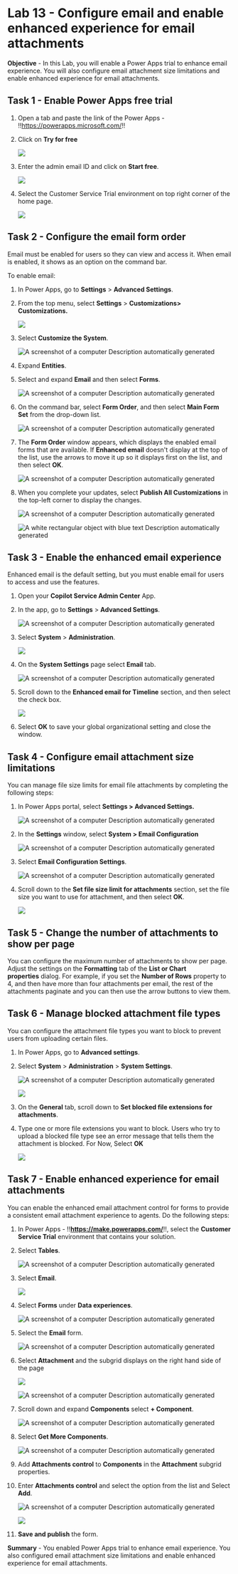 # Lab 13 - Configure email and enable enhanced experience for email attachments

**Objective** - In this Lab, you will enable a Power Apps trial to enhance email experience. You will also configure email attachment size limitations and enable enhanced experience for email attachments.

## Task 1 - Enable Power Apps free trial

1. Open a tab and paste the link of the Power Apps - !!https://powerapps.microsoft.com/!!

2. Click on **Try for free**

    ![](./media/media12/image0.png)

3. Enter the admin email ID and click on **Start free**.

    ![](./media/media12/image05.png)

4. Select the Customer Service Trial environment on top right corner of the home page.

    ![](./media/media12/image2.png)

## Task 2 - Configure the email form order

Email must be enabled for users so they can view and access it. When
email is enabled, it shows as an option on the command bar.

To enable email:

1.  In Power Apps, go to **Settings** \> **Advanced Settings**.

2.  From the top menu, select **Settings** \> **Customizations\>
    Customizations.**

    ![](./media/media12/image3.png)

3.  Select **Customize the System**.

    ![A screenshot of a computer Description automatically
generated](./media/media12/image4.png)

4.  Expand **Entities**.

5.  Select and expand **Email** and then select **Forms**.

    ![A screenshot of a computer Description automatically generated](./media/media12/image5.png)

6.  On the command bar, select **Form Order**, and then select **Main
    Form Set** from the drop-down list.

    ![A screenshot of a computer Description automatically
generated](./media/media12/image6.png)

7.  The **Form Order** window appears, which displays the enabled email
    forms that are available. If **Enhanced email** doesn't display at
    the top of the list, use the arrows to move it up so it displays
    first on the list, and then select **OK**.

    ![A screenshot of a computer Description automatically
generated](./media/media12/image7.png)

8.  When you complete your updates, select **Publish All
    Customizations** in the top-left corner to display the changes.

    ![A screenshot of a computer Description automatically
generated](./media/media12/image8.png)

    ![A white rectangular object with blue text Description automatically
generated](./media/media12/image9.png)

## Task 3 - Enable the enhanced email experience

Enhanced email is the default setting, but you must enable email for
users to access and use the features.

1.  Open your **Copilot Service Admin Center** App.

2.  In the app, go to **Settings** \> **Advanced Settings**.

    ![A screenshot of a computer Description automatically
generated](./media/media12/image10.png)

3.  Select **System** \> **Administration**.

    ![](./media/media12/image11.png)

4.  On the **System Settings** page select **Email** tab.

    ![A screenshot of a computer Description automatically
generated](./media/media12/image12.png)

5.  Scroll down to the **Enhanced email for Timeline** section, and then
    select the check box.

    ![](./media/media12/image13.png)

6.  Select **OK** to save your global organizational setting and close
    the window.

## Task 4 - Configure email attachment size limitations

You can manage file size limits for email file attachments by completing
the following steps:

1.  In Power Apps portal, select **Settings \> Advanced Settings.**

    ![A screenshot of a computer Description automatically
generated](./media/media12/image14.png)

2.  In the **Settings** window, select **System \> Email Configuration**

    ![A screenshot of a computer Description automatically
generated](./media/media12/image15.png)

3.  Select **Email Configuration Settings**.

    ![A screenshot of a computer Description automatically
generated](./media/media12/image16.png)

4.  Scroll down to the **Set file size limit for attachments** section,
    set the file size you want to use for attachment, and then
    select **OK**.

    ![](./media/media12/image17.png)

## Task 5 - Change the number of attachments to show per page

You can configure the maximum number of attachments to show per page.
Adjust the settings on the **Formatting** tab of the **List or Chart
properties** dialog. For example, if you set the **Number of
Rows** property to 4, and then have more than four attachments per
email, the rest of the attachments paginate and you can then use the
arrow buttons to view them.

## Task 6 - Manage blocked attachment file types

You can configure the attachment file types you want to block to prevent
users from uploading certain files.

1.  In Power Apps, go to **Advanced settings**.

2.  Select **System** \> **Administration** \> **System Settings**.

    ![A screenshot of a computer Description automatically
generated](./media/media12/image18.png)

    ![](./media/media12/image19.png)

3.  On the **General** tab, scroll down to **Set blocked file extensions
    for attachments**.

4.  Type one or more file extensions you want to block. Users who try to
    upload a blocked file type see an error message that tells them the
    attachment is blocked. For Now, Select **OK**

    ![](./media/media12/image20.png)

## Task 7 - Enable enhanced experience for email attachments

You can enable the enhanced email attachment control for forms to
provide a consistent email attachment experience to agents. Do the
following steps:

1.  In Power Apps - !!**https://make.powerapps.com/**!!, select the **Customer
    Service Trial** environment that contains your solution.

2.  Select **Tables**.

    ![A screenshot of a computer Description automatically
generated](./media/media12/image21.png)

3.  Select **Email**.

    ![](./media/media12/image22.png)

4.  Select **Forms** under **Data experiences**.

    ![A screenshot of a computer Description automatically
generated](./media/media12/image23.png)

5.  Select the **Email** form.

    ![A screenshot of a computer Description automatically
generated](./media/media12/image24.png)

6.  Select **Attachment** and the subgrid displays on the right hand side of
    the page

    ![](./media/media12/image25.png)

    ![A screenshot of a computer Description automatically
generated](./media/media12/image26.png)

7.  Scroll down and expand **Components** select **+ Component**.

    ![A screenshot of a computer Description automatically
generated](./media/media12/image27.png)

8.  Select **Get More Components**.

    ![A screenshot of a computer Description automatically
generated](./media/media12/image28.png)

9.  Add **Attachments control** to **Components** in
    the **Attachment** subgrid properties.

10. Enter **Attachments control** and select the option from the list
    and Select **Add**.

    ![A screenshot of a computer Description automatically
generated](./media/media12/image29.png)

    ![](./media/media12/image30.png)

11. **Save and publish** the form.

**Summary** - You enabled Power Apps trial to enhance email experience. You also configured email attachment size limitations and enable enhanced experience for email attachments.
